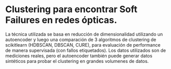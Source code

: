 # Clustering para encontrar Soft Failures en redes ópticas.
La técnica utilizada se basa en reducción de dimensionalidad utilizando un autoencoder y luego una comparación de 3 algoritmos de clustering de scikitlearn (HDBSCAN, DBSCAN, CURE), para evaluación de performance de manera supervisada (con fallos etiquetados). Los datos utilizados son de mediciones reales, pero el autoencoder también puede generar datos sintéticos para probar el clustering en grandes volumenes de datos.
